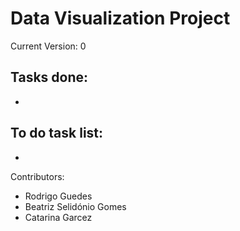 # Data Visualization Project
 

Current Version: 0

Tasks done:
-
-


To do task list:
-
- 

Contributors:

- Rodrigo Guedes
- Beatriz Selidónio Gomes
- Catarina Garcez

